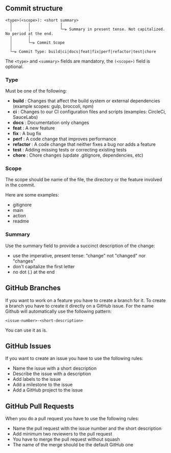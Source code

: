 ## Commit structure

```
<type>(<scope>): <short summary>
  │       │             │
  │       │             └─⫸ Summary in present tense. Not capitalized. No period at the end.
  │       │
  │       └─⫸ Commit Scope
  │
  └─⫸ Commit Type: build|ci|docs|feat|fix|perf|refactor|test|chore
```

The `<type>` and `<summary>` fields are mandatory, the `(<scope>)` field is optional.

### Type

Must be one of the following:

* **build** : Changes that affect the build system or external dependencies (example scopes: gulp, broccoli, npm)
* **ci** : Changes to our CI configuration files and scripts (examples: CircleCi, SauceLabs)
* **docs** : Documentation only changes
* **feat** : A new feature
* **fix** : A bug fix
* **perf** : A code change that improves performance
* **refactor** : A code change that neither fixes a bug nor adds a feature
* **test** : Adding missing tests or correcting existing tests
* **chore** : Chore changes (update .gitignore, dependencies, etc)

### Scope

The scope should be name of the file, the directory or the feature involved in the commit.

Here are some examples:

* gitignore
* main
* action
* readme

### Summary

Use the summary field to provide a succinct description of the change:

* use the imperative, present tense: "change" not "changed" nor "changes"
* don't capitalize the first letter
* no dot (.) at the end


## GitHub Branches

If you want to work on a feature you have to create a branch for it. To create a branch you have to create it directly on a GitHub issue. For the name Github will automatically use the following pattern:

```
<issue-number>-<short-description>
```

You can use it as is.

## GitHub Issues

If you want to create an issue you have to use the following rules:
- Name the issue with a short description
- Describe the issue with a description
- Add labels to the issue
- Add a milestone to the issue
- Add a GitHub project to the issue

## GitHub Pull Requests
When you do a pull request you have to use the following rules:
- Name the pull request with the issue number and the short description
- Add minimum two reviewers to the pull request
- You have to merge the pull request without squash
- The name of the merge should be the default GitHub one
